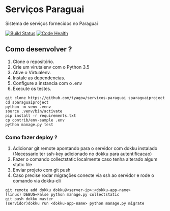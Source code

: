 # Serviços Paraguai

Sistema de serviços fornecidos no Paraguai

[![Build Status](https://travis-ci.org/tyagow/servicos-paraguai.svg?branch=master)](https://travis-ci.org/tyagow/servicos-paraguai) [![Code Health](https://landscape.io/github/tyagow/servicos-paraguai/master/landscape.svg?style=flat)](https://landscape.io/github/tyagow/servicos-paraguai/master)

## Como desenvolver ?

1. Clone o repositório.
2. Crie um virutalenv com o Python 3.5
3. Ative o Virtualenv.
4. Instale as dependencias.
5. Configure a instancia com o .env
6. Execute os testes.

```console
git clone https://github.com/tyagow/servicos-paraguai sparaguaiproject
cd sparaguaiproject
python -m venv .venv
source .venv/bin/activate
pip install -r requirements.txt
cp contrib/env-sample .env
python manage.py test
```

### Como fazer deploy ?

1. Adicionar git remote apontando para o servidor com dokku instalado (Necessario ter ssh-key adicionado no dokku para autentificacao)
2. Fazer o comando collectstatic localmente caso tenha alterado algum static file
3. Enviar projeto com git push 
4. Caso precise rodar migrações conecte via ssh ao servidor e rode o comando via dokku-cli

```
git remote add dokku dokku@<server-ip>:<dokku-app-name>
(linux) DEBUG=False python manage.py collectstatic
git push dokku master
(servidor)dokku run <dokku-app-name> python manage.py migrate
```
